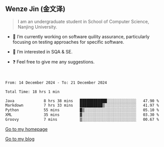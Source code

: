 ## Wenze Jin (金文泽)

> I am an undergraduate student in School of Computer Science, Nanjing University.

- 🔭 I’m currently working on software quility assurance, particularly focusing on testing approaches for specific software.
  
- 🌱 I’m interested in SQA & SE.
  
- ❓ Feel free to give me any suggestions.  

<br>  

<!--START_SECTION:waka-->

```txt
From: 14 December 2024 - To: 21 December 2024

Total Time: 18 hrs 1 min

Java             8 hrs 38 mins   ████████████░░░░░░░░░░░░░   47.90 %
Markdown         7 hrs 33 mins   ██████████▒░░░░░░░░░░░░░░   41.97 %
Python           55 mins         █▒░░░░░░░░░░░░░░░░░░░░░░░   05.10 %
XML              35 mins         ▓░░░░░░░░░░░░░░░░░░░░░░░░   03.30 %
Groovy           7 mins          ▒░░░░░░░░░░░░░░░░░░░░░░░░   00.67 %
```

<!--END_SECTION:waka-->

<a href="https://wenzejin.github.io">Go to my homepage</a>

<a href="htpps://wenzejin.notion.site">Go to my blog</a>
